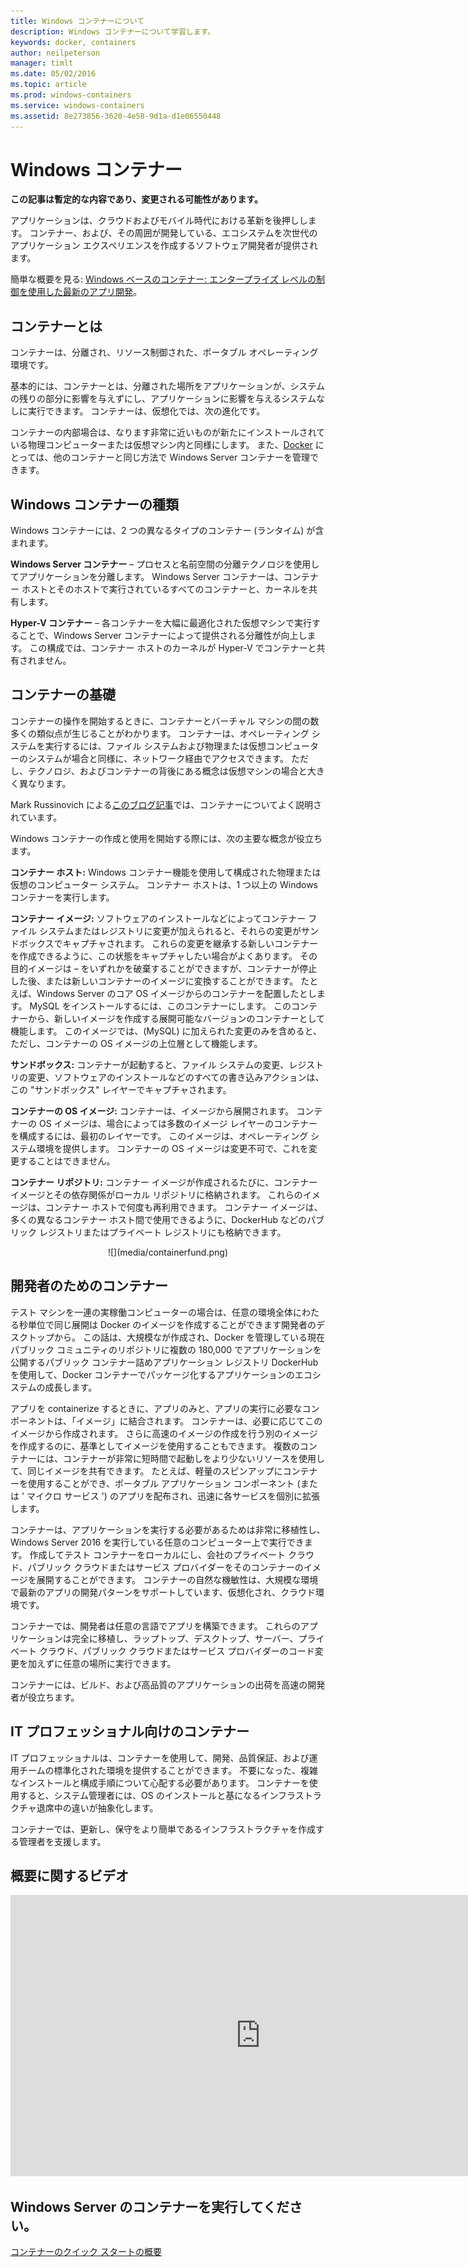 ```yaml
---
title: Windows コンテナーについて
description: Windows コンテナーについて学習します。
keywords: docker, containers
author: neilpeterson
manager: timlt
ms.date: 05/02/2016
ms.topic: article
ms.prod: windows-containers
ms.service: windows-containers
ms.assetid: 8e273856-3620-4e58-9d1a-d1e06550448
---
```


# Windows コンテナー

**この記事は暫定的な内容であり、変更される可能性があります。** 

アプリケーションは、クラウドおよびモバイル時代における革新を後押しします。 コンテナー、および、その周囲が開発している、エコシステムを次世代のアプリケーション エクスペリエンスを作成するソフトウェア開発者が提供されます。

簡単な概要を見る: [Windows ベースのコンテナー: エンタープライズ レベルの制御を使用した最新のアプリ開発](https://youtu.be/Ryx3o0rD5lY)。

## コンテナーとは

コンテナーは、分離され、リソース制御された、ポータブル オペレーティング環境です。

基本的には、コンテナーとは、分離された場所をアプリケーションが、システムの残りの部分に影響を与えずにし、アプリケーションに影響を与えるシステムなしに実行できます。 コンテナーは、仮想化では、次の進化です。

コンテナーの内部場合は、なります非常に近いものが新たにインストールされている物理コンピューターまたは仮想マシン内と同様にします。 また、[Docker](https://www.docker.com/) にとっては、他のコンテナーと同じ方法で Windows Server コンテナーを管理できます。

## Windows コンテナーの種類

Windows コンテナーには、2 つの異なるタイプのコンテナー (ランタイム) が含まれます。

**Windows Server コンテナー** – プロセスと名前空間の分離テクノロジを使用してアプリケーションを分離します。 Windows Server コンテナーは、コンテナー ホストとそのホストで実行されているすべてのコンテナーと、カーネルを共有します。

**Hyper-V コンテナー** – 各コンテナーを大幅に最適化された仮想マシンで実行することで、Windows Server コンテナーによって提供される分離性が向上します。 この構成では、コンテナー ホストのカーネルが Hyper-V でコンテナーと共有されません。


## コンテナーの基礎

コンテナーの操作を開始するときに、コンテナーとバーチャル マシンの間の数多くの類似点が生じることがわかります。 コンテナーは、オペレーティング システムを実行するには、ファイル システムおよび物理または仮想コンピューターのシステムが場合と同様に、ネットワーク経由でアクセスできます。 ただし、テクノロジ、およびコンテナーの背後にある概念は仮想マシンの場合と大きく異なります。  

Mark Russinovich による[このブログ記事](http://azure.microsoft.com/blog/2015/08/17/containers-docker-windows-and-trends/)では、コンテナーについてよく説明されています。

Windows コンテナーの作成と使用を開始する際には、次の主要な概念が役立ちます。 

**コンテナー ホスト:** Windows コンテナー機能を使用して構成された物理または仮想のコンピューター システム。 コンテナー ホストは、1 つ以上の Windows コンテナーを実行します。

**コンテナー イメージ:** ソフトウェアのインストールなどによってコンテナー ファイル システムまたはレジストリに変更が加えられると、それらの変更がサンドボックスでキャプチャされます。  これらの変更を継承する新しいコンテナーを作成できるように、この状態をキャプチャしたい場合がよくあります。 その目的イメージは – をいずれかを破棄することができますが、コンテナーが停止した後、または新しいコンテナーのイメージに変換することができます。 たとえば、Windows Server のコア OS イメージからのコンテナーを配置したとします。 MySQL をインストールするには、このコンテナーにします。 このコンテナーから、新しいイメージを作成する展開可能なバージョンのコンテナーとして機能します。 このイメージでは、(MySQL) に加えられた変更のみを含めると、ただし、コンテナーの OS イメージの上位層として機能します。

**サンドボックス:** コンテナーが起動すると、ファイル システムの変更、レジストリの変更、ソフトウェアのインストールなどのすべての書き込みアクションは、この "サンドボックス" レイヤーでキャプチャされます。  
 
**コンテナーの OS イメージ:** コンテナーは、イメージから展開されます。 コンテナーの OS イメージは、場合によっては多数のイメージ レイヤーのコンテナーを構成するには、最初のレイヤーです。 このイメージは、オペレーティング システム環境を提供します。 コンテナーの OS イメージは変更不可で、これを変更することはできません。

**コンテナー リポジトリ:** コンテナー イメージが作成されるたびに、コンテナー イメージとその依存関係がローカル リポジトリに格納されます。 これらのイメージは、コンテナー ホストで何度も再利用できます。 コンテナー イメージは、多くの異なるコンテナー ホスト間で使用できるように、DockerHub などのパブリック レジストリまたはプライベート レジストリにも格納できます。

<center>![](media/containerfund.png)</center>

## 開発者のためのコンテナー

テスト マシンを一連の実稼働コンピューターの場合は、任意の環境全体にわたる秒単位で同じ展開は Docker のイメージを作成することができます開発者のデスクトップから。 この話は、大規模なが作成され、Docker を管理している現在パブリック コミュニティのリポジトリに複数の 180,000 でアプリケーションを公開するパブリック コンテナー詰めアプリケーション レジストリ DockerHub を使用して、Docker コンテナーでパッケージ化するアプリケーションのエコシステムの成長します。  

アプリを containerize するときに、アプリのみと、アプリの実行に必要なコンポーネントは、「イメージ」に結合されます。 コンテナーは、必要に応じてこのイメージから作成されます。 さらに高速のイメージの作成を行う別のイメージを作成するのに、基準としてイメージを使用することもできます。  複数のコンテナーには、コンテナーが非常に短時間で起動しをより少ないリソースを使用して、同じイメージを共有できます。 たとえば、軽量のスピンアップにコンテナーを使用することができ、ポータブル アプリケーション コンポーネント (または ' マイクロ サービス ') のアプリを配布され、迅速に各サービスを個別に拡張します。

コンテナーは、アプリケーションを実行する必要があるためは非常に移植性し、Windows Server 2016 を実行している任意のコンピューター上で実行できます。 作成してテスト コンテナーをローカルにし、会社のプライベート クラウド、パブリック クラウドまたはサービス プロバイダーをそのコンテナーのイメージを展開することができます。 コンテナーの自然な機敏性は、大規模な環境で最新のアプリの開発パターンをサポートしています、仮想化され、クラウド環境です。

コンテナーでは、開発者は任意の言語でアプリを構築できます。 これらのアプリケーションは完全に移植し、ラップトップ、デスクトップ、サーバー、プライベート クラウド、パブリック クラウドまたはサービス プロバイダーのコード変更を加えずに任意の場所に実行できます。  

コンテナーには、ビルド、および高品質のアプリケーションの出荷を高速の開発者が役立ちます。

## IT プロフェッショナル向けのコンテナー ##

IT プロフェッショナルは、コンテナーを使用して、開発、品質保証、および運用チームの標準化された環境を提供することができます。 不要になった、複雑なインストールと構成手順について心配する必要があります。 コンテナーを使用すると、システム管理者には、OS のインストールと基になるインフラストラクチャ退席中の違いが抽象化します。

コンテナーでは、更新し、保守をより簡単であるインフラストラクチャを作成する管理者を支援します。

## 概要に関するビデオ

<iframe 
src="https://channel9.msdn.com/Blogs/containers/Containers-101-with-Microsoft-and-Docker/player" width="800" height="450" allowFullScreen="true" frameBorder="0" scrolling="no"></iframe>


## Windows Server のコンテナーを実行してください。

[コンテナーのクイック スタートの概要](../quick_start/quick_start.md)



<!--HONumber=May16_HO3-->


